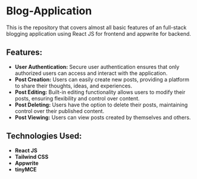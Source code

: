 # Blog-Application

This is the repository that covers almost all basic features of an full-stack blogging application using React JS for frontend and appwrite for backend.

## Features:

- **User Authentication:** Secure user authentication ensures that only authorized users can access and interact with the application.
- **Post Creation:** Users can easily create new posts, providing a platform to share their thoughts, ideas, and experiences.
- **Post Editing:** Built-in editing functionality allows users to modify their posts, ensuring flexibility and control over content.
- **Post Deleting:** Users have the option to delete their posts, maintaining control over their published content.
- **Post Viewing:** Users can view posts created by themselves and others.

## Technologies Used:
- **React JS**
- **Tailwind CSS**
- **Appwrite**
- **tinyMCE**


